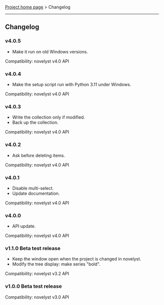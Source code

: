 [Project home page](index) > Changelog

------------------------------------------------------------------------

## Changelog

### v4.0.5

- Make it run on old Windows versions.

Compatibility: novelyst v4.0 API

### v4.0.4

- Make the setup script run with Python 3.11 under Windows.

Compatibility: novelyst v4.0 API

### v4.0.3

- Write the collection only if modified.
- Back up the collection.

Compatibility: novelyst v4.0 API

### v4.0.2

- Ask before deleting items.

Compatibility: novelyst v4.0 API

### v4.0.1

- Disable multi-select. 
- Update documentation.

Compatibility: novelyst v4.0 API

### v4.0.0

- API update. 

Compatibility: novelyst v4.0 API

### v1.1.0 Beta test release

- Keep the window open when the project is changed in novelyst.
- Modify the tree display: make series "bold".

Compatibility: novelyst v3.2 API

### v1.0.0 Beta test release

Compatibility: novelyst v3.0 API




